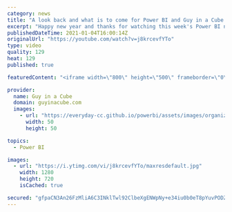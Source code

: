 ```yaml
---
category: news
title: "A look back and what is to come for Power BI and Guy in a Cube (Roundup | Jan 4, 2021)"
excerpt: "Happy new year and thanks for watching this week's Power BI news roundup!  📢 Become a member: https://guyinacu.be/membership   *******************  Want to take your Power BI skills to the next level? We have training courses available to help you with your journey.  🎓 Guy in a Cube courses: https://guyinacu.be/courses"
publishedDateTime: 2021-01-04T16:00:14Z
originalUrl: "https://youtube.com/watch?v=j8krcevfYTo"
type: video
quality: 129
heat: 129
published: true

featuredContent: "<iframe width=\"800\" height=\"500\" frameborder=\"0\" src=\"https://www.youtube.com/embed/j8krcevfYTo\" allow=\"accelerometer; autoplay; encrypted-media; gyroscope; picture-in-picture\" allowfullscreen></iframe>"

provider:
  name: Guy in a Cube
  domain: guyinacube.com
  images:
    - url: "https://everyday-cc.github.io/powerbi/assets/images/organizations/guyinacube.com-50x50.jpg"
      width: 50
      height: 50

topics:
  - Power BI

images:
  - url: "https://i.ytimg.com/vi/j8krcevfYTo/maxresdefault.jpg"
    width: 1280
    height: 720
    isCached: true

secured: "gfpaCN3An26FzMliA6C3INklTwl92ClbeXgENWpNy+e34iu0b0eT8pYuvPODZqD3nA9tZNISvd1C23ot8/Gp+GLPay/ps35+0H0oAzy8UGjM6sj5U1bOtrUd10dDwm3hWY2kU6/CYPTFYdeGLzq8GeL9yYtWuBg8stefUpNkChxV3L4JqHrLRTA7Nof/qxTp05quULgxGlzfJxhvoCiClPmmYRS1DHhDyzRkfxnZiAcPOtBD/scSOywj45Mq2uTHfQc9kG744EEzsefikMJr01qSCkIyOMWIN61xpru0jDYGnyvvP9T5ivs5voIlealgLr5tcaQ3vf/FiulVja8+UyYQTrzXQ+fr0myNw52ERz7ev4ghFVWhEvvz5yX+rKCvyGPP+Olf9hf+5hIip6/tFLcW7r4na2WT5s+atgWeznY=;WCOiS9XBM5W83d7mPDVcgw=="
---
```


